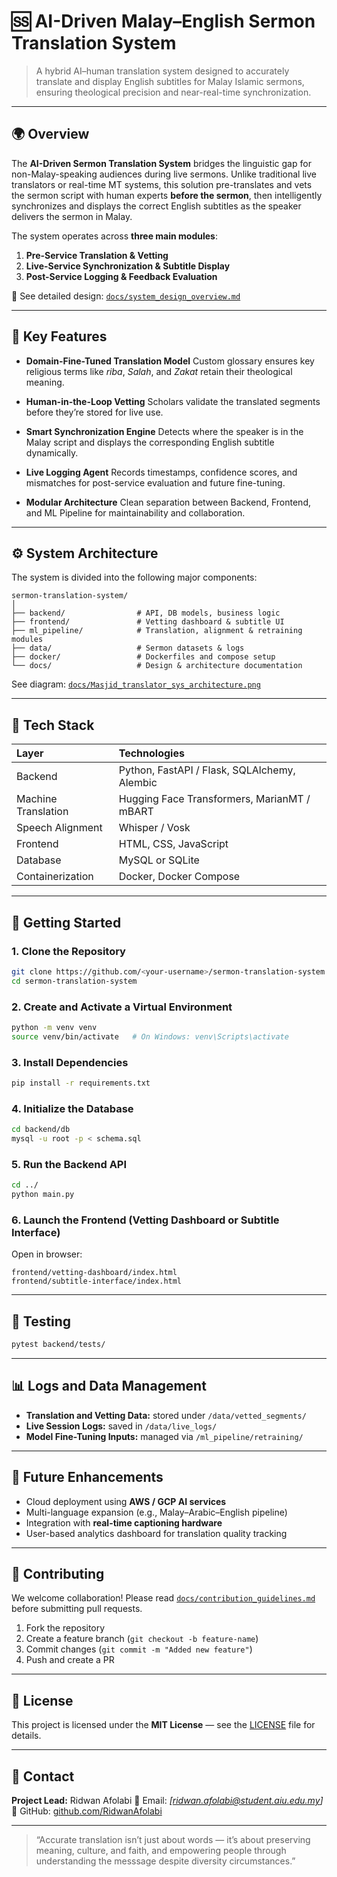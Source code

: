 # 🅍 AI-Driven Malay–English Sermon Translation System

> A hybrid AI–human translation system designed to accurately translate and display English subtitles for Malay Islamic sermons, ensuring theological precision and near-real-time synchronization.

---

## 🌍 Overview

The **AI-Driven Sermon Translation System** bridges the linguistic gap for non-Malay-speaking audiences during live sermons.
Unlike traditional live translators or real-time MT systems, this solution pre-translates and vets the sermon script with human experts **before the sermon**, then intelligently synchronizes and displays the correct English subtitles as the speaker delivers the sermon in Malay.

The system operates across **three main modules**:

1. **Pre-Service Translation & Vetting**
2. **Live-Service Synchronization & Subtitle Display**
3. **Post-Service Logging & Feedback Evaluation**

📄 See detailed design: [`docs/system_design_overview.md`](docs/system_design_overview.md)

---

## 🧩 Key Features

* **Domain-Fine-Tuned Translation Model**
  Custom glossary ensures key religious terms like *riba*, *Salah*, and *Zakat* retain their theological meaning.

* **Human-in-the-Loop Vetting**
  Scholars validate the translated segments before they’re stored for live use.

* **Smart Synchronization Engine**
  Detects where the speaker is in the Malay script and displays the corresponding English subtitle dynamically.

* **Live Logging Agent**
  Records timestamps, confidence scores, and mismatches for post-service evaluation and future fine-tuning.

* **Modular Architecture**
  Clean separation between Backend, Frontend, and ML Pipeline for maintainability and collaboration.

---

## ⚙️ System Architecture

The system is divided into the following major components:

```
sermon-translation-system/
│
├── backend/                # API, DB models, business logic
├── frontend/               # Vetting dashboard & subtitle UI
├── ml_pipeline/            # Translation, alignment & retraining modules
├── data/                   # Sermon datasets & logs
├── docker/                 # Dockerfiles and compose setup
└── docs/                   # Design & architecture documentation
```

See diagram: [`docs/Masjid_translator_sys_architecture.png`](docs/Masjid_translator_sys_architecture.png)

---

## 🧱 Tech Stack

| Layer               | Technologies                                 |
| :------------------ | :------------------------------------------- |
| Backend             | Python, FastAPI / Flask, SQLAlchemy, Alembic |
| Machine Translation | Hugging Face Transformers, MarianMT / mBART  |
| Speech Alignment    | Whisper / Vosk                               |
| Frontend            | HTML, CSS, JavaScript                        |
| Database            | MySQL or SQLite                              |
| Containerization    | Docker, Docker Compose                       |

---

## 🚀 Getting Started

### 1. Clone the Repository

```bash
git clone https://github.com/<your-username>/sermon-translation-system.git
cd sermon-translation-system
```

### 2. Create and Activate a Virtual Environment

```bash
python -m venv venv
source venv/bin/activate   # On Windows: venv\Scripts\activate
```

### 3. Install Dependencies

```bash
pip install -r requirements.txt
```

### 4. Initialize the Database

```bash
cd backend/db
mysql -u root -p < schema.sql
```

### 5. Run the Backend API

```bash
cd ../
python main.py
```

### 6. Launch the Frontend (Vetting Dashboard or Subtitle Interface)

Open in browser:

```
frontend/vetting-dashboard/index.html
frontend/subtitle-interface/index.html
```

---

## 🧪 Testing

```bash
pytest backend/tests/
```

---

## 📊 Logs and Data Management

* **Translation and Vetting Data:** stored under `/data/vetted_segments/`
* **Live Session Logs:** saved in `/data/live_logs/`
* **Model Fine-Tuning Inputs:** managed via `/ml_pipeline/retraining/`

---

## 🧠 Future Enhancements

* Cloud deployment using **AWS / GCP AI services**
* Multi-language expansion (e.g., Malay–Arabic–English pipeline)
* Integration with **real-time captioning hardware**
* User-based analytics dashboard for translation quality tracking

---

## 👥 Contributing

We welcome collaboration!
Please read [`docs/contribution_guidelines.md`](docs/contribution_guidelines.md) before submitting pull requests.

1. Fork the repository
2. Create a feature branch (`git checkout -b feature-name`)
3. Commit changes (`git commit -m "Added new feature"`)
4. Push and create a PR

---

## 📜 License

This project is licensed under the **MIT License** — see the [LICENSE](LICENSE) file for details.

---

## 📢 Contact

**Project Lead:** Ridwan Afolabi
📧 Email: *[[ridwan.afolabi@student.aiu.edu.my](mailto:ridwan.afolabi@student.aiu.edu.my)]*
🔗 GitHub: [github.com/RidwanAfolabi](https://github.com/RidwanAfolabi)

---

> “Accurate translation isn’t just about words — it’s about preserving meaning, culture, and faith, and empowering people through understanding the messsage despite diversity circumstances.”
